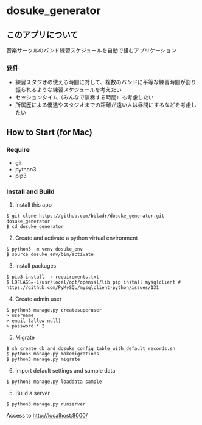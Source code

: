 # dosuke_generator

## このアプリについて
音楽サークルのバンド練習スケジュールを自動で組むアプリケーション

### 要件
- 練習スタジオの使える時間に対して、複数のバンドに平等な練習時間が割り振られるような練習スケジュールを考えたい
- セッションタイム（みんなで演奏する時間）も考慮したい
- 所属歴による優遇やスタジオまでの距離が遠い人は昼間にするなどを考慮したい

## How to Start (for Mac)
### Require
- git
- python3
- pip3

### Install and Build
1. Install this app
```
$ git clone https://github.com/bbladr/dosuke_generator.git dosuke_generator
$ cd dosuke_generator
```
2. Create and activate a python virtual environment
```
$ python3 -m venv dosuke_env
$ source dosuke_env/bin/activate 
```
3. Install packages
```
$ pip3 install -r requirements.txt
$ LDFLAGS=-L/usr/local/opt/openssl/lib pip install mysqlclient # https://github.com/PyMySQL/mysqlclient-python/issues/131
```
4. Create admin user
```
$ python3 manage.py createsuperuser
> username
> email (allow null)
> password * 2
```
5. Migrate
```
$ sh create_db_and_dosuke_config_table_with_default_records.sh
$ python3 manage.py makemigrations
$ python3 manage.py migrate
```
6. Import default settings and sample data
```
$ python3 manage.py loaddata sample
```
5. Build a server
```
$ python3 manage.py runserver
```

Access to [http://localhost:8000/](http://localhost:8000/)

